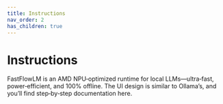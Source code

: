 ```yaml
---
title: Instructions
nav_order: 2
has_children: true
---
```


# Instructions

FastFlowLM is an AMD NPU‑optimized runtime for local LLMs—ultra‑fast, power‑efficient, and 100% offline. The UI design is similar to Ollama’s, and you’ll find step‑by‑step documentation here.
